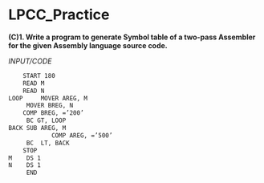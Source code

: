 # LPCC_Practice
**(C)1. Write a program to generate Symbol table of a two-pass Assembler for the given Assembly language source code.**

*INPUT/CODE*
```bash
    START 180
    READ M
    READ N
LOOP	 MOVER AREG, M  
	 MOVER BREG, N  
    COMP BREG, =’200’ 
	 BC GT, LOOP
BACK SUB AREG, M
            COMP AREG, =’500’
	 BC  LT, BACK 
    STOP
M	 DS	1
N	 DS	1
	 END
```

